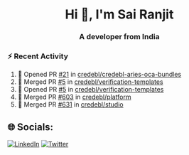 <h1 align="center">Hi 👋, I'm Sai Ranjit</h1>
<h3 align="center">A developer from India</h3>

### :zap: Recent Activity

<!--START_SECTION:activity-->
1. 💪 Opened PR [#21](https://github.com/credebl/credebl-aries-oca-bundles/pull/21) in [credebl/credebl-aries-oca-bundles](https://github.com/credebl/credebl-aries-oca-bundles)
2. 🎉 Merged PR [#5](https://github.com/credebl/verification-templates/pull/5) in [credebl/verification-templates](https://github.com/credebl/verification-templates)
3. 💪 Opened PR [#5](https://github.com/credebl/verification-templates/pull/5) in [credebl/verification-templates](https://github.com/credebl/verification-templates)
4. 🎉 Merged PR [#603](https://github.com/credebl/platform/pull/603) in [credebl/platform](https://github.com/credebl/platform)
5. 🎉 Merged PR [#631](https://github.com/credebl/studio/pull/631) in [credebl/studio](https://github.com/credebl/studio)
<!--END_SECTION:activity-->

## 🌐 Socials:
[![LinkedIn](https://img.shields.io/badge/LinkedIn-%230077B5.svg?logo=linkedin&logoColor=white)](https://linkedin.com/in/sairanjit) [![Twitter](https://img.shields.io/badge/Twitter-%231DA1F2.svg?logo=Twitter&logoColor=white)](https://twitter.com/sairanjit_) 

